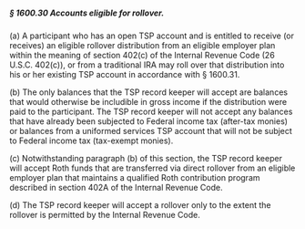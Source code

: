 ##### § 1600.30 Accounts eligible for rollover. #####

(a) A participant who has an open TSP account and is entitled to receive (or receives) an eligible rollover distribution from an eligible employer plan within the meaning of section 402(c) of the Internal Revenue Code (26 U.S.C. 402(c)), or from a traditional IRA may roll over that distribution into his or her existing TSP account in accordance with § 1600.31.

(b) The only balances that the TSP record keeper will accept are balances that would otherwise be includible in gross income if the distribution were paid to the participant. The TSP record keeper will not accept any balances that have already been subjected to Federal income tax (after-tax monies) or balances from a uniformed services TSP account that will not be subject to Federal income tax (tax-exempt monies).

(c) Notwithstanding paragraph (b) of this section, the TSP record keeper will accept Roth funds that are transferred via direct rollover from an eligible employer plan that maintains a qualified Roth contribution program described in section 402A of the Internal Revenue Code.

(d) The TSP record keeper will accept a rollover only to the extent the rollover is permitted by the Internal Revenue Code.